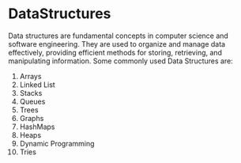 # DataStructures
Data structures are fundamental concepts in computer science and software engineering. They are used to organize and manage data effectively, providing efficient methods for storing, retrieving, and manipulating information. 
Some commonly used Data Structures are:
1. Arrays
2. Linked List
3. Stacks
4. Queues
5. Trees
6. Graphs
7. HashMaps
8. Heaps
9. Dynamic Programming
10. Tries
